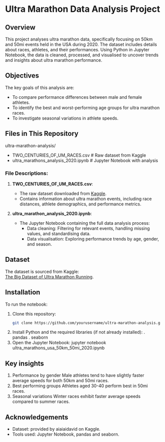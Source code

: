# Ultra Marathon Data Analysis Project

## Overview
This project analyses ultra marathon data, specifically focusing on 50km and 50mi events held in the USA during 2020. The dataset includes details about races, athletes, and their performances. Using Python in Jupyter Notebook, the data is cleaned, processed, and visualised to uncover trends and insights about ultra marathon performance.

## Objectives
The key goals of this analysis are:
- To compare performance differences between male and female athletes.
- To identify the best and worst-performing age groups for ultra marathon races.
- To investigate seasonal variations in athlete speeds.

## Files in This Repository
ultra-marathon-analysis/
- TWO_CENTURIES_OF_UM_RACES.csv   # Raw dataset from Kaggle
- ultra_marathons_analysis_2020.ipynb   # Jupyter Notebook with analysis


### File Descriptions:
1. **TWO_CENTURIES_OF_UM_RACES.csv**:
   - The raw dataset downloaded from [Kaggle](https://www.kaggle.com/datasets/aiaiaidavid/the-big-dataset-of-ultra-marathon-running).
   - Contains information about ultra marathon events, including race distances, athlete demographics, and performance metrics.

2. **ultra_marathon_analysis_2020.ipynb**:
   - The Jupyter Notebook containing the full data analysis process:
     - Data cleaning: Filtering for relevant events, handling missing values, and standardising data.
     - Data visualisation: Exploring performance trends by age, gender, and season.

## Dataset
The dataset is sourced from Kaggle:  
[The Big Dataset of Ultra Marathon Running](https://www.kaggle.com/datasets/aiaiaidavid/the-big-dataset-of-ultra-marathon-running).

## Installation
To run the notebook:
1. Clone this repository:
   ```bash
   git clone https://github.com/yourusername/ultra-marathon-analysis.git
2. Install Python and the required libraries (if not already installed):
  . pandas
  . seaborn
3. Open the Jupyter Notebook:
  jupyter notebook ultra_marathons_usa_50km_50mi_2020.ipynb

## Key insights
1. Performance by gender
  Male athletes tend to have slightly faster average speeds for both 50km and 50mi races.
2. Best performing groups
  Athletes aged 30-40 perform best in 50mi races.
3. Seasonal variations
  Winter races exhibit faster average speeds compared to summer races.

## Acknowledgements
- Dataset: provided by aiaiaidavid on Kaggle.
- Tools used: Jupyter Notebook, pandas and seaborn.


   

